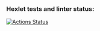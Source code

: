 ### Hexlet tests and linter status:
[![Actions Status](https://github.com/AlexKex/php-project-lvl2/workflows/hexlet-check/badge.svg)](https://github.com/AlexKex/php-project-lvl2/actions)